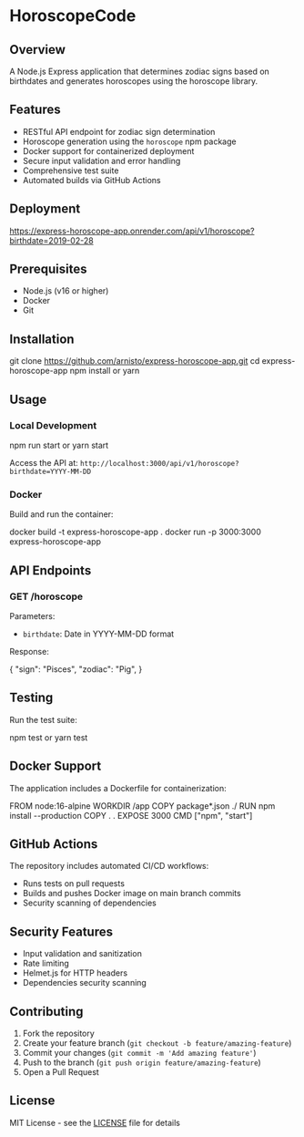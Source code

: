 # HoroscopeCode

## Overview

A Node.js Express application that determines zodiac signs based on birthdates and generates horoscopes using the horoscope library.

## Features

- RESTful API endpoint for zodiac sign determination
- Horoscope generation using the `horoscope` npm package
- Docker support for containerized deployment
- Secure input validation and error handling
- Comprehensive test suite
- Automated builds via GitHub Actions

## Deployment

https://express-horoscope-app.onrender.com/api/v1/horoscope?birthdate=2019-02-28

## Prerequisites

- Node.js (v16 or higher)
- Docker
- Git

## Installation

git clone https://github.com/arnisto/express-horoscope-app.git
cd express-horoscope-app
npm install
or
yarn

## Usage

### Local Development

npm run start
or
yarn start

Access the API at: `http://localhost:3000/api/v1/horoscope?birthdate=YYYY-MM-DD`

### Docker

Build and run the container:

docker build -t express-horoscope-app .
docker run -p 3000:3000 express-horoscope-app

## API Endpoints

### GET /horoscope

Parameters:

- `birthdate`: Date in YYYY-MM-DD format

Response:

{
"sign": "Pisces",
"zodiac": "Pig",
}

## Testing

Run the test suite:

npm test
or
yarn test

## Docker Support

The application includes a Dockerfile for containerization:

FROM node:16-alpine
WORKDIR /app
COPY package\*.json ./
RUN npm install --production
COPY . .
EXPOSE 3000
CMD ["npm", "start"]

## GitHub Actions

The repository includes automated CI/CD workflows:

- Runs tests on pull requests
- Builds and pushes Docker image on main branch commits
- Security scanning of dependencies

## Security Features

- Input validation and sanitization
- Rate limiting
- Helmet.js for HTTP headers
- Dependencies security scanning

## Contributing

1. Fork the repository
2. Create your feature branch (`git checkout -b feature/amazing-feature`)
3. Commit your changes (`git commit -m 'Add amazing feature'`)
4. Push to the branch (`git push origin feature/amazing-feature`)
5. Open a Pull Request

## License

MIT License - see the [LICENSE](LICENSE) file for details
